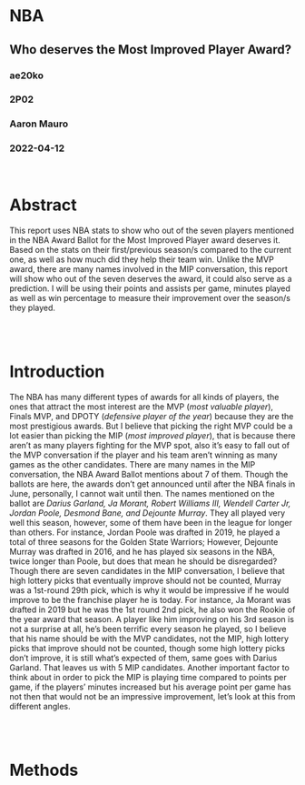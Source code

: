 # NBA 
## Who deserves the Most Improved Player Award? 
### ae20ko
### 2P02
### Aaron Mauro 
### 2022-04-12
<br>

# Abstract

This report uses NBA stats to show who out of the seven players mentioned in the NBA Award Ballot for the Most Improved Player award deserves it. Based on the stats on their first/previous season/s compared to the current one, as well as how much did they help their team win. Unlike the MVP award, there are many names involved in the MIP conversation, this report will show who out of the seven deserves the award, it could also serve as a prediction. I will be using their points and assists per game, minutes played	 as well as win percentage to measure their improvement over the season/s they played. 

<br>
<br>

# Introduction
The NBA has many different types of awards for all kinds of players, the ones that attract the most interest are the MVP (*most valuable player*), Finals MVP, and DPOTY (*defensive player of the year*) because they are the most prestigious awards. But I believe that picking the right MVP could be a lot easier than picking the MIP (*most improved player*), that is because there aren’t as many players fighting for the MVP spot, also it’s easy to fall out of the MVP conversation if the player and his team aren’t winning as many games as the other candidates. There are many names in the MIP conversation, the NBA Award Ballot mentions about 7 of them. Though the ballots are here, the awards don’t get announced until after the NBA finals in June, personally, I cannot wait until then. The names mentioned on the ballot are *Darius Garland, Ja Morant, Robert Williams III, Wendell Carter Jr, Jordan Poole, Desmond Bane, and Dejounte Murray*. They all played very well this season, however, some of them have been in the league for longer than others. For instance, Jordan Poole was drafted in 2019, he played a total of three seasons for the Golden State Warriors; However, Dejounte Murray was drafted in 2016, and he has played six seasons in the NBA, twice longer than Poole, but does that mean he should be disregarded? Though there are seven candidates in the MIP conversation, I believe that high lottery picks that eventually improve should not be counted, Murray was a 1st-round 29th pick, which is why it would be impressive if he would improve to be the franchise player he is today. For instance, Ja Morant was drafted in 2019 but he was the 1st round 2nd pick, he also won the Rookie of the year award that season. A player like him improving on his 3rd season is not a surprise at all, he’s been terrific every season he played, so I believe that his name should be with the MVP candidates, not the MIP, high lottery picks that improve should not be counted, though some high lottery picks don’t improve, it is still what’s expected of them, same goes with Darius Garland. That leaves us with 5 MIP candidates. Another important factor to think about in order to pick the MIP is playing time compared to points per game, if the players’ minutes increased but his average point per game has not then that would not be an impressive improvement, let’s look at this from different angles.

<br>
<br>

# Methods  




